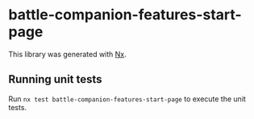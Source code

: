 # battle-companion-features-start-page

This library was generated with [Nx](https://nx.dev).

## Running unit tests

Run `nx test battle-companion-features-start-page` to execute the unit tests.
